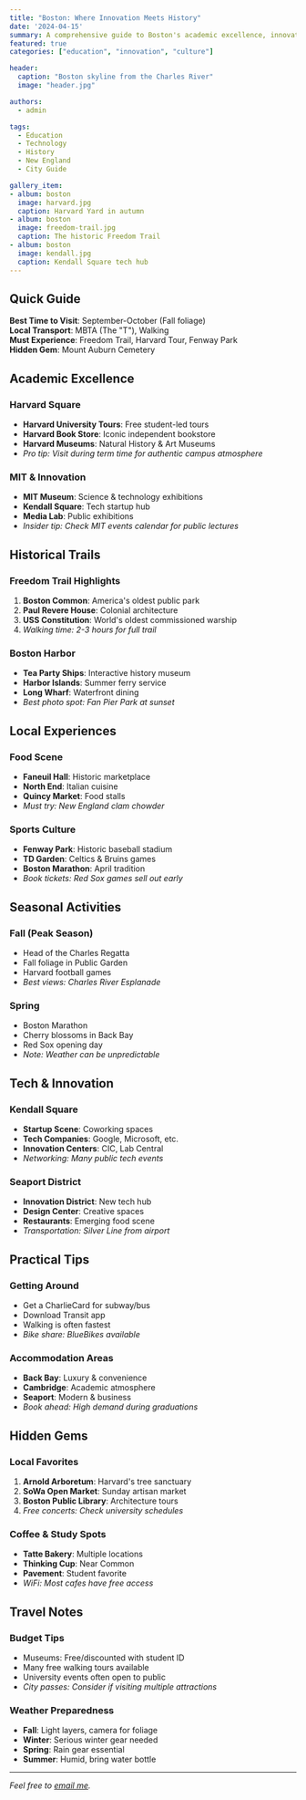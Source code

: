 ```yaml
---
title: "Boston: Where Innovation Meets History"
date: '2024-04-15'
summary: A comprehensive guide to Boston's academic excellence, innovation hubs, and historical landmarks.
featured: true
categories: ["education", "innovation", "culture"]

header:
  caption: "Boston skyline from the Charles River"
  image: "header.jpg"

authors:
  - admin

tags:
  - Education
  - Technology
  - History
  - New England
  - City Guide

gallery_item:
- album: boston
  image: harvard.jpg
  caption: Harvard Yard in autumn
- album: boston
  image: freedom-trail.jpg
  caption: The historic Freedom Trail
- album: boston
  image: kendall.jpg
  caption: Kendall Square tech hub
---
```


## Quick Guide

**Best Time to Visit**: September-October (Fall foliage)  
**Local Transport**: MBTA (The "T"), Walking  
**Must Experience**: Freedom Trail, Harvard Tour, Fenway Park  
**Hidden Gem**: Mount Auburn Cemetery  

## Academic Excellence

### Harvard Square
- **Harvard University Tours**: Free student-led tours
- **Harvard Book Store**: Iconic independent bookstore
- **Harvard Museums**: Natural History & Art Museums
- _Pro tip: Visit during term time for authentic campus atmosphere_

### MIT & Innovation
- **MIT Museum**: Science & technology exhibitions
- **Kendall Square**: Tech startup hub
- **Media Lab**: Public exhibitions
- _Insider tip: Check MIT events calendar for public lectures_

## Historical Trails

### Freedom Trail Highlights
1. **Boston Common**: America's oldest public park
2. **Paul Revere House**: Colonial architecture
3. **USS Constitution**: World's oldest commissioned warship
4. _Walking time: 2-3 hours for full trail_

### Boston Harbor
- **Tea Party Ships**: Interactive history museum
- **Harbor Islands**: Summer ferry service
- **Long Wharf**: Waterfront dining
- _Best photo spot: Fan Pier Park at sunset_

## Local Experiences

### Food Scene
- **Faneuil Hall**: Historic marketplace
- **North End**: Italian cuisine
- **Quincy Market**: Food stalls
- _Must try: New England clam chowder_

### Sports Culture
- **Fenway Park**: Historic baseball stadium
- **TD Garden**: Celtics & Bruins games
- **Boston Marathon**: April tradition
- _Book tickets: Red Sox games sell out early_

## Seasonal Activities

### Fall (Peak Season)
- Head of the Charles Regatta
- Fall foliage in Public Garden
- Harvard football games
- _Best views: Charles River Esplanade_

### Spring
- Boston Marathon
- Cherry blossoms in Back Bay
- Red Sox opening day
- _Note: Weather can be unpredictable_

## Tech & Innovation

### Kendall Square
- **Startup Scene**: Coworking spaces
- **Tech Companies**: Google, Microsoft, etc.
- **Innovation Centers**: CIC, Lab Central
- _Networking: Many public tech events_

### Seaport District
- **Innovation District**: New tech hub
- **Design Center**: Creative spaces
- **Restaurants**: Emerging food scene
- _Transportation: Silver Line from airport_

## Practical Tips

### Getting Around
- Get a CharlieCard for subway/bus
- Download Transit app
- Walking is often fastest
- _Bike share: BlueBikes available_

### Accommodation Areas
- **Back Bay**: Luxury & convenience
- **Cambridge**: Academic atmosphere
- **Seaport**: Modern & business
- _Book ahead: High demand during graduations_

## Hidden Gems

### Local Favorites
1. **Arnold Arboretum**: Harvard's tree sanctuary
2. **SoWa Open Market**: Sunday artisan market
3. **Boston Public Library**: Architecture tours
4. _Free concerts: Check university schedules_

### Coffee & Study Spots
- **Tatte Bakery**: Multiple locations
- **Thinking Cup**: Near Common
- **Pavement**: Student favorite
- _WiFi: Most cafes have free access_

## Travel Notes

### Budget Tips
- Museums: Free/discounted with student ID
- Many free walking tours available
- University events often open to public
- _City passes: Consider if visiting multiple attractions_

### Weather Preparedness
- **Fall**: Light layers, camera for foliage
- **Winter**: Serious winter gear needed
- **Spring**: Rain gear essential
- **Summer**: Humid, bring water bottle

---

_Feel free to [email me](mailto:liuyifan@gatech.edu)._ 